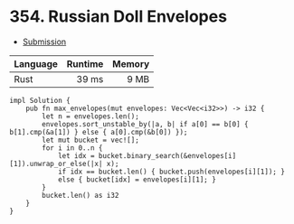 # 354. Russian Doll Envelopes
- [Submission](https://leetcode.com/submissions/detail/1261721627/)

| Language | Runtime | Memory |
| :-       |       -:|      -:|
| Rust | 39 ms | 9 MB |
```
impl Solution {
    pub fn max_envelopes(mut envelopes: Vec<Vec<i32>>) -> i32 {
        let n = envelopes.len();
        envelopes.sort_unstable_by(|a, b| if a[0] == b[0] { b[1].cmp(&a[1]) } else { a[0].cmp(&b[0]) });
        let mut bucket = vec![];
        for i in 0..n {
            let idx = bucket.binary_search(&envelopes[i][1]).unwrap_or_else(|x| x);
            if idx == bucket.len() { bucket.push(envelopes[i][1]); }
            else { bucket[idx] = envelopes[i][1]; }
        }
        bucket.len() as i32
    }
}
```
